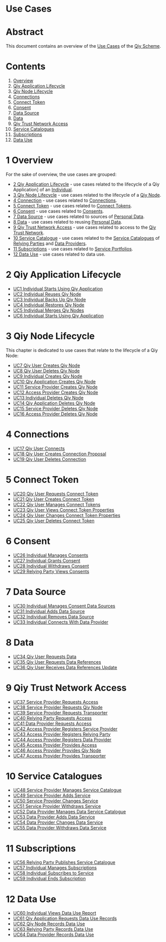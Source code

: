 # Use Cases

# Abstract

This document contains an overview of the [Use Cases](../Definitions.md#use-case) of the [Qiy Scheme](../Definitions.md#qiy-scheme).

# Contents

1. [Overview](#1-overview)
1. [Qiy Application Lifecycle](#2-qiy-application-lifecycle)
1. [Qiy Node Lifecycle](#3-qiy-node-lifecycle)
1. [Connections](#4-connections)
1. [Connect Token](#5-connect-token)
1. [Consent](#6-consent)
1. [Data Source](#7-data-source)
1. [Data](#8-data)
1. [Qiy Trust Network Access](#9-qiy-trust-network-access)
1. [Service Catalogues](#10-service-catalogues)
1. [Subscriptions](#11-subscriptions)
1. [Data Use](#12-data-use)

# 1 Overview

For the sake of overview, the use cases are grouped:
* [2 Qiy Application Lifecycle](#2-qiy-application-lifecycle) - use cases related to the lifecycle of a Qiy Application] of an [Individual](../Definitions.md#individual).
* [3 Qiy Node Lifecycle](#3-qiy-node-lifecycle) - use cases related to the lifecycle of a [Qiy Node](../Definitions.md#qiy-node).
* [4 Connection](#4-connection) - use cases related to [Connections](../Definitions.md#connection).
* [5 Connect Token](#5-connect-token) - use cases related to [Connect Tokens](../Definitions.md#connect-token).
* [6 Consent](#6-consent) - use cases related to [Consents](../Definitions.md#consent).
* [7 Data Source](#7-data-source) - use cases related to sources of [Personal Data](../Definitions.md#personal-data).
* [8 Data](#8-data) - use cases related to reusing [Personal Data](../Definitions.md#personal-data).
* [9 Qiy Trust Network Access](#9-qiy-trust-network-access) - use cases related to access to the [Qiy Trust Network](../Definitions.md#qiy-trust-network).
* [10 Service Catalogue](#10-service-catalogue) - use cases related to the [Service Catalogues](../Definitions.md#service-catalogue) of [Relying Parties](../Definitions.md#relying-party) and [Data Providers](../Definitions.md#data-provider).
* [11 Subscriptions](#11-subscriptions) - use cases related to [Service Portfolios](../Definitions.md#service-portfolio).
* [12 Data Use](#12-data-use) - use cases related to data use.

# 2 Qiy Application Lifecycle

* [UC1 Individual Starts Using Qiy Application](UC1%20Individual%20Starts%20Using%20Qiy%20Application.md)
* [UC2 Individual Reuses Qiy Node](UC2%20Individual%20Reuses%20Qiy%20Node.md)
* [UC3 Individual Backs Up Qiy Node](UC3%20Individual%20Backs%20Up%20Qiy%20Node.md)
* [UC4 Individual Restores Qiy Node](UC4%20Individual%20Restores%20Qiy%20Node.md)
* [UC5 Individual Merges Qiy Nodes](UC5%20Individual%20Merges%20Qiy%20Nodes.md)
* [UC6 Individual Starts Using Qiy Application](UC6%20Individual%20Starts%20Using%20Qiy%20Application.md)

# 3 Qiy Node Lifecycle

This chapter is dedicated to use cases that relate to the lifecycle of a Qiy Node:

* [UC7 Qiy User Creates Qiy Node](UC7%20Qiy%20User%20Creates%20Qiy%20Node.md)
* [UC8 Qiy User Deletes Qiy Node](UC8%20Qiy%20User%20Deletes%20Qiy%20Node.md)
* [UC9 Individual Creates Qiy Node](UC9%20Individual%20Creates%20Qiy%20Node.md)
* [UC10 Qiy Application Creates Qiy Node](UC10%20Qiy%20Application%20Creates%20Qiy%20Node.md)
* [UC11 Service Provider Creates Qiy Node](UC11%20Service%20Provider%20Creates%20Qiy%20Node.md)
* [UC12 Access Provider Creates Qiy Node](UC12%20Access%20Provider%20Creates%20Qiy%20Node.md)
* [UC13 Individual Deletes Qiy Node](UC13%20Individual%20Deletes%20Qiy%20Node.md)
* [UC14 Qiy Application Deletes Qiy Node](UC14%20Qiy%20Application%20Deletes%20Qiy%20Node.md)
* [UC15 Service Provider Deletes Qiy Node](UC15%20Service%20Provider%20Deletes%20Qiy%20Node.md)
* [UC16 Access Provider Deletes Qiy Node](UC16%20Access%20Provider%20Deletes%20Qiy%20Node.md)

# 4 Connections

* [UC17 Qiy User Connects](UC17%20Qiy%20User%20Connects.md)
* [UC18 Qiy User Creates Connection Proposal](UC18%20Qiy%20User%20Creates%20Connection%20Proposal.md)
* [UC19 Qiy User Deletes Connection](UC19%20Qiy%20User%20Deletes%20Connection.md)

# 5 Connect Token

* [UC20 Qiy User Requests Connect Token](UC20%20Qiy%20User%20Requests%20Connect%20Token.md)
* [UC21 Qiy User Creates Connect Token](UC21%20Qiy%20User%20Creates%20Connect%20Token.md)
* [UC22 Qiy User Manages Connect Tokens](UC22%20Qiy%20User%20Manages%20Connect%20Tokens.md)
* [UC23 Qiy User Views Connect Token Properties](UC23%20Qiy%20User%20Views%20Connect%20Token%20Properties.md)
* [UC24 Qiy User Changes Connect Token Properties](UC24%20Qiy%20User%20Changes%20Connect%20Token%20Properties.md)
* [UC25 Qiy User Deletes Connect Token](UC25%20Qiy%20User%20Deletes%20Connect%20Token.md)

# 6 Consent

* [UC26 Individual Manages Consents](UC26%20Individual%20Manages%20Consents.md)
* [UC27 Individual Grants Consent](UC27%20Individual%20Grants%20Consent.md)
* [UC28 Individual Withdraws Consent](UC28%20Individual%20Withdraws%20Consent.md)
* [UC29 Relying Party Views Consents](UC29%20Relying%20Party%20Views%20Consents.md)

# 7 Data Source

* [UC30 Individual Manages Consent Data Sources](UC30%20Individual%20Manages%20Consent%20Data%20Sources.md)
* [UC31 Individual Adds Data Source](UC31%20Individual%20Adds%20Data%20Source.md)
* [UC32 Individual Removes Data Source](UC32%20Individual%20Removes%20Data%20Source.md)
* [UC33 Individual Connects With Data Provider](UC33%20Individual%20Connects%20With%20Data%20Provider.md)

# 8 Data

* [UC34 Qiy User Requests Data](UC34%20Qiy%20User%20Requests%20Data.md)
* [UC35 Qiy User Requests Data References](UC35%20Qiy%20User%20Requests%20Data%20References.md)
* [UC36 Qiy User Receives Data References Update](UC36%20Qiy%20User%20Receives%20Data%20References%20Update.md)

# 9 Qiy Trust Network Access

* [UC37 Service Provider Requests Access](UC37%20Service%20Provider%20Requests%20Access.md)
* [UC38 Service Provider Requests Qiy Node](UC38%20Service%20Provider%20Requests%20Qiy%20Node.md)
* [UC39 Service Provider Requests Transporter](UC39%20Service%20Provider%20Requests%20Transporter.md)
* [UC40 Relying Party Requests Access](UC40%20Relying%20Party%20Requests%20Access.md)
* [UC41 Data Provider Requests Access](UC41%20Data%20Provider%20Requests%20Access.md)
* [UC42 Access Provider Registers Service Provider](UC42%20Access%20Provider%20Registers%20Service%20Provider.md)
* [UC43 Access Provider Registers Relying Party](UC43%20Access%20Provider%20Registers%20Relying%20Party.md)
* [UC44 Access Provider Registers Data Provider](UC44%20Access%20Provider%20Registers%20Data%20Provider.md)
* [UC45 Access Provider Provides Access](UC45%20Access%20Provider%20Provides%20Access.md)
* [UC46 Access Provider Provides Qiy Node](UC46%20Access%20Provider%20Provides%20Qiy%20Node.md)
* [UC47 Access Provider Provides Transporter](UC47%20Access%20Provider%20Provides%20Transporter.md)

# 10 Service Catalogues

* [UC48 Service Provider Manages Service Catalogue](UC48%20Service%20Provider%20Manages%20Service%20Catalogue.md)
* [UC49 Service Provider Adds Service](UC49%20Service%20Provider%20Adds%20Service.md)
* [UC50 Service Provider Changes Service](UC50%20Service%20Provider%20Changes%20Service.md)
* [UC51 Service Provider Withdraws Service](UC51%20Service%20Provider%20Withdraws%20Service.md)
* [UC52 Data Provider Manages Data Service Catalogue](UC52%20Data%20Provider%20Manages%20Data%20Service%20Catalogue.md)
* [UC53 Data Provider Adds Data Service](UC53%20Data%20Provider%20Adds%20Data%20Service.md)
* [UC54 Data Provider Changes Data Service](UC54%20Data%20Provider%20Changes%20Data%20Service.md)
* [UC55 Data Provider Withdraws Data Service](UC55%20Data%20Provider%20Withdraws%20Data%20Service.md)

# 11 Subscriptions

* [UC56 Relying Party Publishes Service Catalogue](UC56%20Relying%20Party%20Publishes%20Service%20Catalogue.md)
* [UC57 Individual Manages Subscriptions](UC57%20Individual%20Manages%20Subscriptions.md)
* [UC58 Individual Subscribes to Service](UC58%20Individual%20Subscribes%20to%20Service.md)
* [UC59 Individual Ends Subscription](UC59%20Individual%20Ends%20Subscription.md)

# 12 Data Use

* [UC60 Individual Views Data Use Report](UC60%20Individual%20Views%20Data%20Use%20Report.md)
* [UC61 Qiy Application Requests Data Use Records](UC61%20Qiy%20Application%20Requests%20Data%20Use%20Records.md)
* [UC62 Qiy Node Records Data Use](UC62%20Qiy%20Node%20Records%20Data%20Use.md)
* [UC63 Relying Party Records Data Use](UC63%20Relying%20Party%20Records%20Data%20Use.md)
* [UC64 Data Provider Records Data Use](UC64%20Data%20Provider%20Records%20Data%20Use.md)


